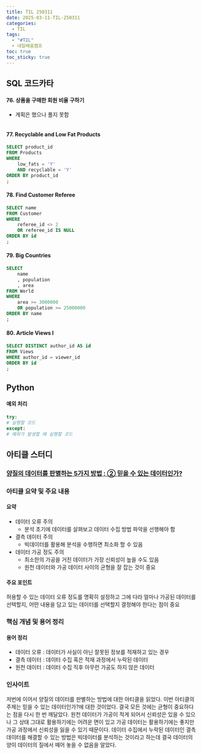```yaml
---
title: TIL 250311
date: 2025-03-11-TIL-250311
categories:
  - TIL
tags:
  - "#TIL"
  - 내일배움캠프
toc: true
toc_sticky: true
---
```

## SQL 코드카타
#### 76. 상품을 구매한 회원 비율 구하기
- 계획은 했으나 풀지 못함
```sql

```

#### 77. Recyclable and Low Fat Products
```sql
SELECT product_id
FROM Products
WHERE
    low_fats = 'Y'
    AND recyclable = 'Y'
ORDER BY product_id
;
```

#### 78. Find Customer Referee
```sql
SELECT name
FROM Customer
WHERE
    referee_id <> 2
    OR referee_id IS NULL
ORDER BY id
;
```

#### 79. Big Countries
```sql
SELECT
    name
    , population
    , area
FROM World
WHERE
    area >= 3000000
    OR population >= 25000000
ORDER BY name
;
```

#### 80. Article Views I
```sql
SELECT DISTINCT author_id AS id
FROM Views
WHERE author_id = viewer_id
ORDER BY id
;
```

## Python

#### 예외 처리
```python
try:
# 실행할 코드
except:
# 예외가 발생할 때 실행할 코드
```

## 아티클 스터디

### [양질의 데이터를 판별하는 5가지 방법 : ② 믿을 수 있는 데이터인가?](https://yozm.wishket.com/magazine/detail/1074/)

### 아티클 요약 및 주요 내용
#### 요약
- 데이터 오류 주의
	- 분석 초기에 데이터를 살펴보고 데이터 수집 방법 파악을 선행해야 함
- 결측 데이터 주의
	- 빅데이터를 활용해 분석을 수행하면 최소화 할 수 있음
- 데이터 가공 정도 주의
	- 최소한의 가공을 거친 데이터가 가장 신뢰성이 높을 수도 있음
	- 원천 데이터와 가공 데이터 사이의 균형을 잘 잡는 것이 중요
#### 주요 포인트 
허용할 수 있는 데이터 오류 정도를 명확히 설정하고 그에 다라 얼마나 가공된 데이터를 선택할지, 어떤 내용을 담고 있는 데이터를 선택할지 결정해야 한다는 점이 중요

### 핵심 개념 및 용어 정리
#### 용어 정리
- 데이터 오류 : 데이터가 사실이 아닌 잘못된 정보를 적재하고 있는 경우	
- 결측 데이터 : 데이터 수집 혹은 적재 과정에서 누락된 데이터
- 원천 데이터 : 데이터 수집 직후 아무런 가공도 하지 않은 데이터

### 인사이트
저번에 이어서 양질의 데이터를 판별하는 방법에 대한 아티클을 읽었다. 이번 아티클의 주제는 믿을 수 있는 데이터인가?에 대한 것이었다. 결국 모든 것에는 균형이 중요하다는 점을 다시 한 번 깨달았다. 원천 데이터가 가공이 적게 되어서 신뢰성은 있을 수 있으나 그 상태 그대로 활용하기에는 어려운 면이 있고 가공 데이터는 활용하기에는 좋지만 가공 과정에서 신뢰성을 잃을 수 있기 때문이다. 데이터 수집에서 누락된 데이터인 결측 데이터를 해결할 수 있는 방법은 빅데이터를 분석하는 것이라고 하는데 결국 데이터의 양이 데이터의 질에서 떼어 놓을 수 없음을 알았다.